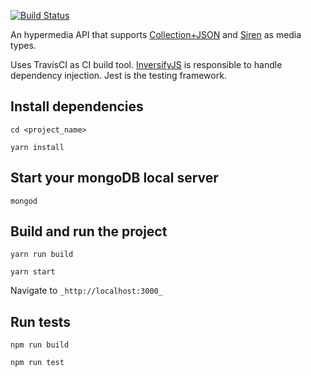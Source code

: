 
[![Build Status](https://travis-ci.org/LandOfKroilon/KroilonApiV2.svg?branch=dev)](https://travis-ci.org/LandOfKroilon/KroilonApiV2)

An hypermedia API that supports [Collection+JSON](https://github.com/collection-json/spec) and [Siren](https://github.com/kevinswiber/siren) as media types.

Uses TravisCI as CI build tool. [InversifyJS](https://inversify.io/) is responsible to handle dependency injection. Jest is the testing framework.


## Install dependencies

`cd <project_name>`

`yarn install`

## Start your mongoDB local server

`mongod`

## Build and run the project

`yarn run build`

`yarn start`

Navigate to `_http://localhost:3000_`

## Run tests

`npm run build`

`npm run test`


